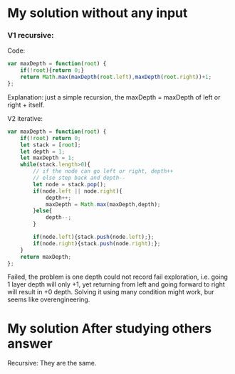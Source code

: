 
# My solution without any input

### V1 recursive:
Code:
```js
var maxDepth = function(root) {
    if(!root){return 0;}
    return Math.max(maxDepth(root.left),maxDepth(root.right))+1;
};
```
Explanation:
just a simple recursion,
the maxDepth = maxDepth of left or right + itself.

V2 iterative:
```js
var maxDepth = function(root) {
    if(!root) return 0;
    let stack = [root];
    let depth = 1;
    let maxDepth = 1;
    while(stack.length>0){
        // if the node can go left or right, depth++
        // else step back and depth--
        let node = stack.pop();
        if(node.left || node.right){
            depth++;
            maxDepth = Math.max(maxDepth,depth);
        }else{
            depth--;
        }

        if(node.left){stack.push(node.left);};
        if(node.right){stack.push(node.right);};
    }
    return maxDepth;
};
```
Failed, the problem is one depth could not record fail exploration,
i.e. going 1 layer depth will only +1, yet returning from left and going forward to right will result in +0 depth.
Solving it using many condition might work, bur seems like overengineering.

# My solution After studying others answer
Recursive: 
They are the same.


